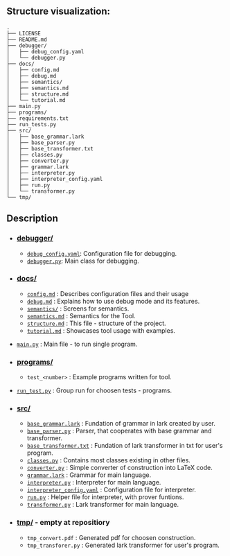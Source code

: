 ## Structure visualization:

```
.
├── LICENSE
├── README.md
├── debugger/
│   ├── debug_config.yaml
│   └── debugger.py
├── docs/
│   ├── config.md
│   ├── debug.md
│   ├── semantics/
│   ├── semantics.md
│   ├── structure.md
│   └── tutorial.md
├── main.py
├── programs/
├── requirements.txt
├── run_tests.py
├── src/
│   ├── base_grammar.lark
│   ├── base_parser.py
│   ├── base_transformer.txt
│   ├── classes.py
│   ├── converter.py
│   ├── grammar.lark
│   ├── interpreter.py
│   ├── interpreter_config.yaml
│   ├── run.py
│   └── transformer.py
└── tmp/
```

## Description

- ### [debugger/](../debugger/)
    - [`debug_config.yaml`](../debugger/debug_config.yaml): Configuration file for debugging.
    - [`debugger.py`](../debugger/debugger.py): Main class for debugging.

- ### [docs/](../docs)
    - [`config.md`](./config.md) : Describes configuration files and their usage
    - [`debug.md`](./debug.md) : Explains how to use debug mode and its features.
    - [`semantics/`](./semantics/) : Screens for semantics.
    - [`semantics.md`](./semantics.md) : Semantics for the Tool.
    - [`structure.md`](./structure.md) : This file - structure of the project.
    - [`tutorial.md`](./tutorial.md) : Showcases tool usage with examples.

- [`main.py`](../main.py) : Main file - to run single program.

- ### [programs/](../programs/)
    - `test_<number>` : Example programs written for tool. 

- [`run_test.py`](../run_tests.py) : Group run for choosen tests - programs.

- ### [src/](../src/)
    - [`base_grammar.lark`](../src/base_grammar.lark) : Fundation of grammar in lark created by user.
    - [`base_parser.py`](../src/base_parser.py) : Parser, that cooperates with base grammar and transformer.
    - [`base_transformer.txt`](../src/base_transformer.txt) : Fundation of lark transformer in txt for user's program.
    - [`classes.py`](../src/classes.py) : Contains most classes existing in other files.
    - [`converter.py`](../src/converter.py) : Simple converter of construction into LaTeX code.
    - [`grammar.lark`](../src/grammar.lark) : Grammar for main language.
    - [`interpreter.py`](../src/interpreter.py) : Interpreter for main language.
    - [`interpreter_config.yaml`](../src/interpreter_config.yaml) : Configuration file for interpreter.
    - [`run.py`](../src/run.py) : Helper file for interpreter, with prover funtions.
    - [`transformer.py`](../src/transformer.py) : Lark transformer for main language.

- ### [tmp/](../tmp/) - empty at repositiory
    - `tmp_convert.pdf` : Generated pdf for choosen construction.
    - `tmp_transforer.py` : Generated lark transformer for user's program.
